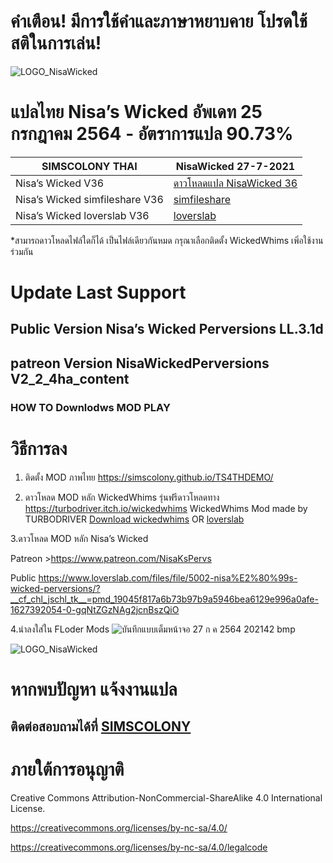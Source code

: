 
# คำเตือน! มีการใช้คำและภาษาหยาบคาย โปรดใช้สติในการเล่น!

![LOGO_NisaWicked](https://static.loverslab.com/uploads/monthly_2021_03/WP_Welcome_Splash.png.8f0040688b7dc7f25f1ca429e1cfcc8c.png)


# แปลไทย Nisa’s Wicked อัพเดท 25 กรกฎาคม 2564 - อัตราการแปล 90.73%

| SIMSCOLONY THAI| NisaWicked 27-7-2021|
| ------------- | ------------- |
| Nisa’s Wicked V36| [ดาวโหลดแปล NisaWicked 36](https://raw.githubusercontent.com/simscolony/NisaWickedPerversions-_Traditional_THAI/main/%5BSIMSCOLONY%5DNisaWickedPerversionsv_TH_V2_2021_%5B27-7-2021%5D.package) |
| Nisa’s Wicked simfileshare V36| [simfileshare](http://www.simfileshare.net/download/2616332/) |
| Nisa’s Wicked loverslab V36| [loverslab]() |

*สามารถดาวโหลดไฟล์ใดก็ได้ เป็นไฟล์เดียวกันหมด
กรุณาเลือกติดตั้ง WickedWhims เพิ่อใช้งานร่วมกัน

# Update Last Support 
## Public Version Nisa’s Wicked Perversions LL.3.1d
##  patreon Version NisaWickedPerversions  V2_2_4ha_content

### HOW TO Downlodws MOD PLAY 

# วิธีการลง
1. ติดตั้ง MOD ภาพไทย
https://simscolony.github.io/TS4THDEMO/

2. ดาวโหลด MOD หลัก WickedWhims  รุ่นฟรีดาวโหลดทาง
https://turbodriver.itch.io/wickedwhims
WickedWhims Mod made by TURBODRIVER   [Download wickedwhims](https://wickedwhimsmod.com/download/) OR
[loverslab](https://www.loverslab.com/files/file/5755-sims-4-thai-translation-for-wickedwhims-435140c-16-april-2019/)

3.ดาวโหลด MOD หลัก Nisa’s Wicked 

Patreon >https://www.patreon.com/NisaKsPervs 

Public https://www.loverslab.com/files/file/5002-nisa%E2%80%99s-wicked-perversions/?__cf_chl_jschl_tk__=pmd_19045f817a6b73b97b9a5946bea6129e996a0afe-1627392054-0-gqNtZGzNAg2jcnBszQiO

4.นำลงใส่ใน FLoder Mods
![บันทึกแบบเต็มหน้าจอ 27 ก ค  2564 202142 bmp](https://user-images.githubusercontent.com/13219372/127160921-8d2da4d9-af46-437a-97a5-816cc1d9ca05.jpg)


![LOGO_NisaWicked](https://user-images.githubusercontent.com/13219372/127160345-5d459706-60a2-4d54-af88-2f1d6d224750.jpg)

# หากพบปัญหา แจ้งงานแปล
## ติดต่อสอบถามได้ที่ [SIMSCOLONY](https://www.facebook.com/SimsColony/)

# ภายใต้การอนุญาติ 

Creative Commons Attribution-NonCommercial-ShareAlike 4.0 International License.

https://creativecommons.org/licenses/by-nc-sa/4.0/

https://creativecommons.org/licenses/by-nc-sa/4.0/legalcode

